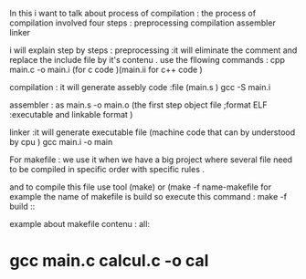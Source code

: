 In this i want to talk about process of compilation :
the process of compilation involved four steps :
preprocessing 
compilation 
assembler 
linker 

i will explain step by steps :
preprocessing 
:it will eliminate  the comment  and replace the include file by it's contenu .
use the fllowing  commands :
cpp main.c -o main.i (for c code )(main.ii for c++ code )

compilation :
it will generate assebly code :file (main.s )
gcc -S main.i 

assembler :
as main.s -o main.o (the first step object file ;format ELF  :executable and linkable format )


linker :it will generate executable file (machine code that can by understood by cpu )
 gcc main.i  -o main 



For makefile :
we use it when we have a big project where several file  need to be compiled in specific  order with specific rules .

and to compile this file use tool (make) or (make -f name-makefile
for example the name of makefile is build 
so execute this command :
make -f build ::


example about makefile contenu :
all:
#	gcc main.c calcul.c  -o cal 
